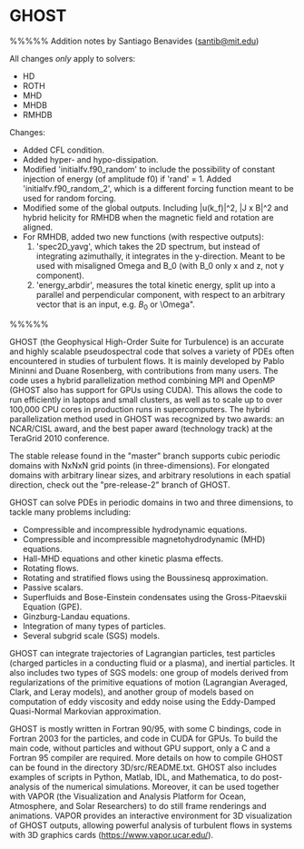 # GHOST

%%%%%
Addition notes by Santiago Benavides (santib@mit.edu)

All changes _only_ apply to solvers:
* HD
* ROTH
* MHD
* MHDB
* RMHDB

Changes:
* Added CFL condition.
* Added hyper- and hypo-dissipation.
* Modified 'initialfv.f90_random' to include the possibility of constant injection of energy (of amplitude f0) if 'rand' = 1. Added 'initialfv.f90_random_2', which is a different forcing function meant to be used for random forcing.
* Modified some of the global outputs. Including |u(k_f)|^2, |J x B|^2 and hybrid helicity for RMHDB when the magnetic field and rotation are aligned.
* For RMHDB, added two new functions (with respective outputs): 
	1. 'spec2D_yavg', which takes the 2D spectrum, but instead of integrating azimuthally, it integrates in the y-direction. Meant to be used with misaligned Omega and B_0 (with B_0 only x and z, not y component).
	2. 'energy_arbdir', measures the total kinetic energy, split up into a parallel and perpendicular component, with respect to an arbitrary vector that is an input, e.g. $B_0$ or \Omega".

%%%%%

GHOST (the Geophysical High-Order Suite for Turbulence) is an accurate and highly scalable pseudospectral code that solves a variety of PDEs often encountered in studies of turbulent flows. It is mainly developed by Pablo Mininni and Duane Rosenberg, with contributions from many users. The code uses a hybrid parallelization method combining MPI and OpenMP (GHOST also has support for GPUs using CUDA). This allows the code to run efficiently in laptops and small clusters, as well as to scale up to over 100,000 CPU cores in production runs in supercomputers. The hybrid parallelization method used in GHOST was recognized by two awards: an NCAR/CISL award, and the best paper award (technology track) at the TeraGrid 2010 conference.

The stable release found in the "master" branch supports cubic periodic domains with NxNxN grid points (in three-dimensions). For elongated domains with arbitrary linear sizes, and arbitrary resolutions in each spatial direction, check out the "pre-release-2" branch of GHOST.

GHOST can solve PDEs in periodic domains in two and three dimensions, to tackle many problems including:

* Compressible and incompressible hydrodynamic equations.
* Compressible and incompressible magnetohydrodynamic (MHD) equations.
* Hall-MHD equations and other kinetic plasma effects.
* Rotating flows.
* Rotating and stratified flows using the Boussinesq approximation.
* Passive scalars.
* Superfluids and Bose-Einstein condensates using the Gross-Pitaevskii Equation (GPE).
* Ginzburg-Landau equations.
* Integration of many types of particles.
* Several subgrid scale (SGS) models.

GHOST can integrate trajectories of Lagrangian particles, test particles (charged particles in a conducting fluid or a plasma), and inertial particles. It also includes two types of SGS models: one group of models derived from regularizations of the primitive equations of motion (Lagrangian Averaged, Clark, and Leray models), and another group of models based on computation of eddy viscosity and eddy noise using the Eddy-Damped Quasi-Normal Markovian approximation.

GHOST is mostly written in Fortran 90/95, with some C bindings, code in Fortran 2003 for the particles, and code in CUDA for GPUs. To build the main code, without particles and without GPU support, only a C and a Fortran 95 compiler are required.  More details on how to compile GHOST can be found in the directory 3D/src/README.txt. GHOST also includes examples of scripts in Python, Matlab, IDL, and Mathematica, to do post-analysis of the numerical simulations. Moreover, it can be used together with VAPOR (the Visualization and Analysis Platform for Ocean, Atmosphere, and Solar Researchers) to do still frame renderings and animations.  VAPOR provides an interactive environment for 3D visualization of GHOST outputs, allowing powerful analysis of turbulent flows in systems with 3D graphics cards (https://www.vapor.ucar.edu/).
